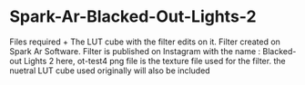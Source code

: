 # Spark-Ar-Blacked-Out-Lights-2
Files required + The LUT cube with the filter edits on it. Filter created on Spark Ar Software. Filter is published on Instagram with the name : Blacked-out Lights 2
here, ot-test4 png file is the texture file used for the filter.
the nuetral LUT cube used originally will also be included
